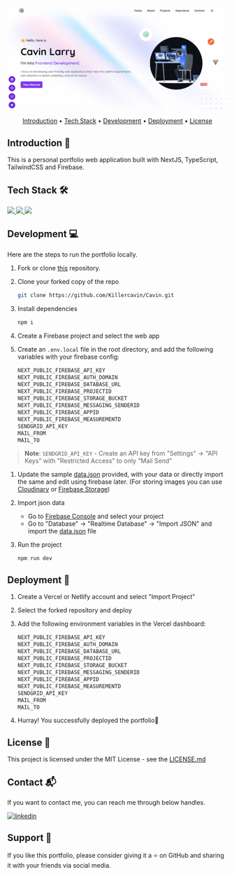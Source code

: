 ![Portfolio](./public/portfolio-fork-light.png)

<p align="center">
  <a href="#introduction-">Introduction</a> •
  <a href="#tech-stack-%EF%B8%8F">Tech Stack</a> •
  <a href="#development-">Development</a> •
    <a href="#deployment-">Deployment</a> •
  <a href="#license-">License</a>
</p>


## Introduction 👋
This is a personal portfolio web application built with NextJS, TypeScript, TailwindCSS and Firebase.

## Tech Stack 🛠️

 <p>
 <a href="https://nextjs.org">
    <img src="https://img.shields.io/badge/Next.js-000000.svg?style=for-the-badge&logo=nextdotjs&logoColor=white" />
    </a>
  <a href="https://tailwindcss.com">
    <img src="https://img.shields.io/badge/Tailwind%20CSS-06B6D4.svg?style=for-the-badge&logo=Tailwind-CSS&logoColor=white" />
  </a>
  <a href="https://www.typescriptlang.org">
    <img src="https://img.shields.io/badge/TypeScript-3178C6.svg?style=for-the-badge&logo=TypeScript&logoColor=white" />
  </a>
</p>

## Development 💻

Here are the steps to run the portfolio locally.

1. Fork or clone [this](https://github.com/Killercavin/Cavin.git) repository.

2. Clone your forked copy of the repo

   ```bash
   git clone https://github.com/Killercavin/Cavin.git
   ```

3. Install dependencies

   ```bash
   npm i
   ```

4. Create a Firebase project and select the web app

5. Create an `.env.local` file in the root directory, and add the following variables with your firebase config:
   ```
   NEXT_PUBLIC_FIREBASE_API_KEY
   NEXT_PUBLIC_FIREBASE_AUTH_DOMAIN
   NEXT_PUBLIC_FIREBASE_DATABASE_URL
   NEXT_PUBLIC_FIREBASE_PROJECTID
   NEXT_PUBLIC_FIREBASE_STORAGE_BUCKET
   NEXT_PUBLIC_FIREBASE_MESSAGING_SENDERID
   NEXT_PUBLIC_FIREBASE_APPID
   NEXT_PUBLIC_FIREBASE_MEASUREMENTD
   SENDGRID_API_KEY
   MAIL_FROM
   MAIL_TO
   ```
   <!-- write text to tell user to get sendgrid keys from dashboard and add here -->

> **Note**: `SENDGRID_API_KEY` - Create an API key from "Settings" -> "API Keys" with "Restricted Access" to only "Mail Send"

1. Update the sample [data.json](https://github.com/Killercavin/Cavin/blob/main/data.json) provided, with your data or directly import the same and edit using firebase later. (For storing images you can use [Cloudinary](https://cloudinary.com) or [Firebase Storage](https://firebase.google.com/docs/storage))

2. Import json data

   - Go to [Firebase Console](https://console.firebase.google.com) and select your project
   - Go to "Database" -> "Realtime Database" -> "Import JSON" and import the [data.json](https://github.com/Killercavin/Cavin/blob/main/data.json) file

3. Run the project

   ```bash
   npm run dev
   ```

## Deployment 🚀

1. Create a Vercel or Netlify account and select "Import Project"

2. Select the forked repository and deploy

3. Add the following environment variables in the Vercel dashboard:
   ```
   NEXT_PUBLIC_FIREBASE_API_KEY
   NEXT_PUBLIC_FIREBASE_AUTH_DOMAIN
   NEXT_PUBLIC_FIREBASE_DATABASE_URL
   NEXT_PUBLIC_FIREBASE_PROJECTID
   NEXT_PUBLIC_FIREBASE_STORAGE_BUCKET
   NEXT_PUBLIC_FIREBASE_MESSAGING_SENDERID
   NEXT_PUBLIC_FIREBASE_APPID
   NEXT_PUBLIC_FIREBASE_MEASUREMENTD
   SENDGRID_API_KEY
   MAIL_FROM
   MAIL_TO
   ```
4. Hurray! You successfully deployed the portfolio🥳

## License 📄

This project is licensed under the MIT License - see the [LICENSE.md](https://github.com/Killercavin/Cavin/main/LICENSE.md)

## Contact 📬

If you want to contact me, you can reach me through below handles.

[![linkedin](https://img.shields.io/badge/LinkedIn-0077B5?style=for-the-badge&logo=linkedin&logoColor=white)](https://www.linkedin.com/in/killercavin)

## Support 🙌

If you like this portfolio, please consider giving it a ⭐ on GitHub and sharing it with your friends via social media.
